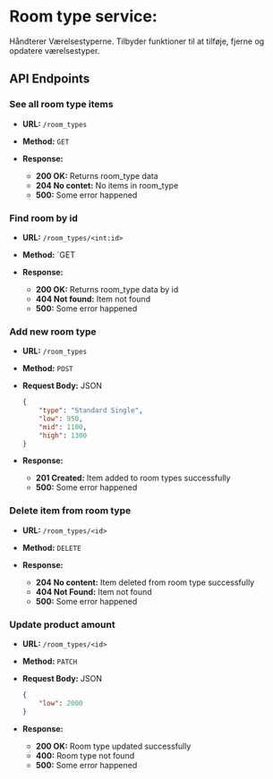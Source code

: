 # Room type service:
Håndterer Værelsestyperne.
Tilbyder funktioner til at tilføje, fjerne og opdatere værelsestyper.

## API Endpoints

### See all room type items

- **URL:** `/room_types`
- **Method:** `GET`

- **Response:**

  - **200 OK:** Returns room_type data
  - **204 No contet:** No items in room_type
  - **500:** Some error happened

### Find room by id

- **URL:** `/room_types/<int:id>`
- **Method:** `GET

- **Response:**

  - **200 OK:** Returns room_type data by id
  - **404 Not found:** Item not found
  - **500:** Some error happened


### Add new room type

- **URL:** `/room_types`
- **Method:** `POST`
- **Request Body:** JSON

  ```json
  {
      "type": "Standard Single",
      "low": 950,
      "mid": 1100,
      "high": 1300
  }
  ```

- **Response:**

  - **201 Created:** Item added to room types successfully
  - **500:** Some error happened

### Delete item from room type

- **URL:** `/room_types/<id>`
- **Method:** `DELETE`

- **Response:**

  - **204 No content:** Item deleted from room type successfully
  - **404 Not Found:** Item not found
  - **500:** Some error happened

### Update product amount

- **URL:** `/room_types/<id>`
- **Method:** `PATCH`
- **Request Body:** JSON

  ```json
  {
      "low": 2000
  }
  ```

- **Response:**

  - **200 OK:** Room type updated successfully
  - **400:** Room type not found
  - **500:** Some error happened

   
